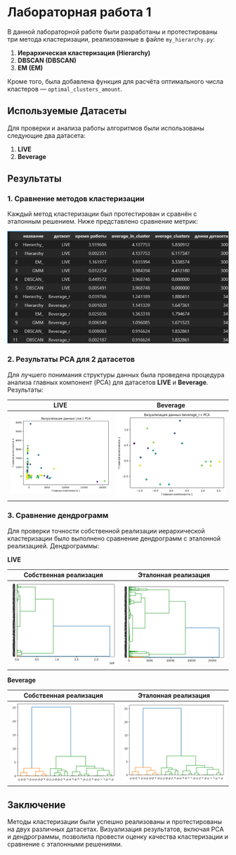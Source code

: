 # Лабораторная работа 1

В данной лабораторной работе были разработаны и протестированы три метода кластеризации, реализованные в файле `my_hierarchy.py`:

1. **Иерархическая кластеризация (Hierarchy)**
2. **DBSCAN (DBSCAN)**
3. **EM (EM)**

Кроме того, была добавлена функция для расчёта оптимального числа кластеров — `optimal_clusters_amount`.

## Используемые Датасеты

Для проверки и анализа работы алгоритмов были использованы следующие два датасета:

1. **LIVE**
2. **Beverage**

## Результаты

### 1. Сравнение методов кластеризации

Каждый метод кластеризации был протестирован и сравнён с эталонным решением. Ниже представлено сравнение метрик:

![Результаты кластеризации](image.png)

### 2. Результаты PCA для 2 датасетов

Для лучшего понимания структуры данных была проведена процедура анализа главных компонент (PCA) для датасетов **LIVE** и **Beverage**. Результаты:

| LIVE | Beverage |
|------|----------|
| ![PCA для датасета LIVE](pca_live.png) | ![PCA для датасета Beverage](pca_beverage.png) |

### 3. Сравнение дендрограмм

Для проверки точности собственной реализации иерархической кластеризации было выполнено сравнение дендрограмм с эталонной реализацией. Дендрограммы:

**LIVE**

| Собственная реализация | Эталонная реализация |
|------------------------|----------------------|
| ![Дендрограмма для собственной реализации датасета LIVE](dendrogram_custom_live.png) | ![Дендрограмма для эталонной реализации датасета LIVE](dendrogram_reference_live.png) |

**Beverage**

| Собственная реализация | Эталонная реализация |
|------------------------|----------------------|
| ![Дендрограмма для собственной реализации датасета Beverage](dendrogram_custom_Beverage.png) | ![Дендрограмма для эталонной реализации датасета Beverage](dendrogram_reference_Beverage.png) |

## Заключение

Методы кластеризации были успешно реализованы и протестированы на двух различных датасетах. Визуализация результатов, включая PCA и дендрограммы, позволила провести оценку качества кластеризации и сравнение с эталонными решениями.